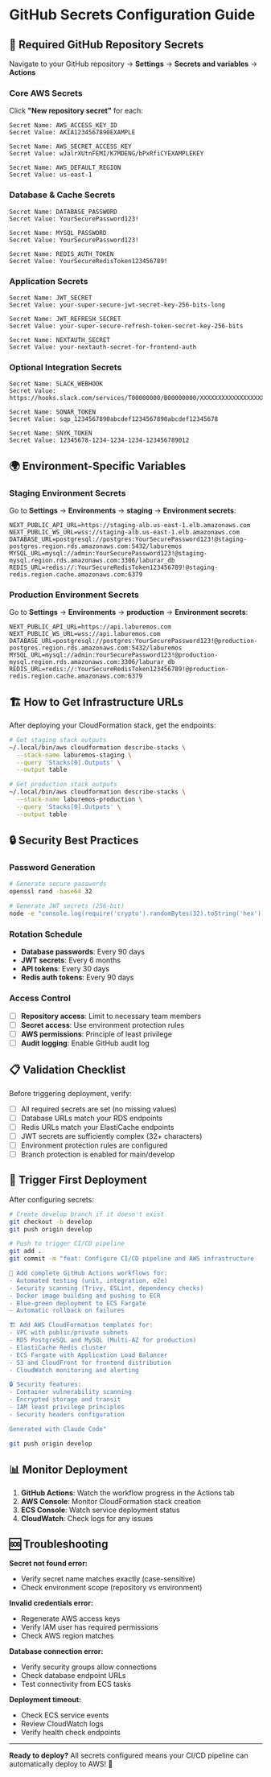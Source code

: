 # GitHub Secrets Configuration Guide

## 🔐 Required GitHub Repository Secrets

Navigate to your GitHub repository → **Settings** → **Secrets and variables** → **Actions**

### Core AWS Secrets

Click **"New repository secret"** for each:

```
Secret Name: AWS_ACCESS_KEY_ID
Secret Value: AKIA1234567890EXAMPLE
```

```
Secret Name: AWS_SECRET_ACCESS_KEY  
Secret Value: wJalrXUtnFEMI/K7MDENG/bPxRfiCYEXAMPLEKEY
```

```
Secret Name: AWS_DEFAULT_REGION
Secret Value: us-east-1
```

### Database & Cache Secrets

```
Secret Name: DATABASE_PASSWORD
Secret Value: YourSecurePassword123!
```

```
Secret Name: MYSQL_PASSWORD
Secret Value: YourSecurePassword123!
```

```
Secret Name: REDIS_AUTH_TOKEN
Secret Value: YourSecureRedisToken123456789!
```

### Application Secrets

```
Secret Name: JWT_SECRET
Secret Value: your-super-secure-jwt-secret-key-256-bits-long
```

```
Secret Name: JWT_REFRESH_SECRET
Secret Value: your-super-secure-refresh-token-secret-key-256-bits
```

```
Secret Name: NEXTAUTH_SECRET
Secret Value: your-nextauth-secret-for-frontend-auth
```

### Optional Integration Secrets

```
Secret Name: SLACK_WEBHOOK
Secret Value: https://hooks.slack.com/services/T00000000/B00000000/XXXXXXXXXXXXXXXXXXXXXXXX
```

```
Secret Name: SONAR_TOKEN
Secret Value: sqp_1234567890abcdef1234567890abcdef12345678
```

```
Secret Name: SNYK_TOKEN
Secret Value: 12345678-1234-1234-1234-123456789012
```

## 🌍 Environment-Specific Variables

### Staging Environment Secrets

Go to **Settings** → **Environments** → **staging** → **Environment secrets**:

```
NEXT_PUBLIC_API_URL=https://staging-alb.us-east-1.elb.amazonaws.com
NEXT_PUBLIC_WS_URL=wss://staging-alb.us-east-1.elb.amazonaws.com
DATABASE_URL=postgresql://postgres:YourSecurePassword123!@staging-postgres.region.rds.amazonaws.com:5432/laburemos
MYSQL_URL=mysql://admin:YourSecurePassword123!@staging-mysql.region.rds.amazonaws.com:3306/laburar_db
REDIS_URL=redis://:YourSecureRedisToken123456789!@staging-redis.region.cache.amazonaws.com:6379
```

### Production Environment Secrets

Go to **Settings** → **Environments** → **production** → **Environment secrets**:

```
NEXT_PUBLIC_API_URL=https://api.laburemos.com
NEXT_PUBLIC_WS_URL=wss://api.laburemos.com
DATABASE_URL=postgresql://postgres:YourSecurePassword123!@production-postgres.region.rds.amazonaws.com:5432/laburemos
MYSQL_URL=mysql://admin:YourSecurePassword123!@production-mysql.region.rds.amazonaws.com:3306/laburar_db
REDIS_URL=redis://:YourSecureRedisToken123456789!@production-redis.region.cache.amazonaws.com:6379
```

## 🏗️ How to Get Infrastructure URLs

After deploying your CloudFormation stack, get the endpoints:

```bash
# Get staging stack outputs
~/.local/bin/aws cloudformation describe-stacks \
  --stack-name laburemos-staging \
  --query 'Stacks[0].Outputs' \
  --output table

# Get production stack outputs  
~/.local/bin/aws cloudformation describe-stacks \
  --stack-name laburemos-production \
  --query 'Stacks[0].Outputs' \
  --output table
```

## 🔒 Security Best Practices

### Password Generation
```bash
# Generate secure passwords
openssl rand -base64 32

# Generate JWT secrets (256-bit)
node -e "console.log(require('crypto').randomBytes(32).toString('hex'))"
```

### Rotation Schedule
- **Database passwords**: Every 90 days
- **JWT secrets**: Every 6 months
- **API tokens**: Every 30 days
- **Redis auth tokens**: Every 90 days

### Access Control
- [ ] **Repository access**: Limit to necessary team members
- [ ] **Secret access**: Use environment protection rules
- [ ] **AWS permissions**: Principle of least privilege
- [ ] **Audit logging**: Enable GitHub audit log

## 📋 Validation Checklist

Before triggering deployment, verify:

- [ ] All required secrets are set (no missing values)
- [ ] Database URLs match your RDS endpoints
- [ ] Redis URLs match your ElastiCache endpoints
- [ ] JWT secrets are sufficiently complex (32+ characters)
- [ ] Environment protection rules are configured
- [ ] Branch protection is enabled for main/develop

## 🚀 Trigger First Deployment

After configuring secrets:

```bash
# Create develop branch if it doesn't exist
git checkout -b develop
git push origin develop

# Push to trigger CI/CD pipeline
git add .
git commit -m "feat: Configure CI/CD pipeline and AWS infrastructure

🚀 Add complete GitHub Actions workflows for:
- Automated testing (unit, integration, e2e)
- Security scanning (Trivy, ESLint, dependency checks)
- Docker image building and pushing to ECR
- Blue-green deployment to ECS Fargate
- Automatic rollback on failures

🏗️ Add AWS CloudFormation templates for:
- VPC with public/private subnets
- RDS PostgreSQL and MySQL (Multi-AZ for production)
- ElastiCache Redis cluster
- ECS Fargate with Application Load Balancer
- S3 and CloudFront for frontend distribution
- CloudWatch monitoring and alerting

🔒 Security features:
- Container vulnerability scanning
- Encrypted storage and transit
- IAM least privilege principles
- Security headers configuration

Generated with Claude Code"

git push origin develop
```

## 📊 Monitor Deployment

1. **GitHub Actions**: Watch the workflow progress in the Actions tab
2. **AWS Console**: Monitor CloudFormation stack creation
3. **ECS Console**: Watch service deployment status
4. **CloudWatch**: Check logs for any issues

## 🆘 Troubleshooting

**Secret not found error:**
- Verify secret name matches exactly (case-sensitive)
- Check environment scope (repository vs environment)

**Invalid credentials error:**
- Regenerate AWS access keys
- Verify IAM user has required permissions
- Check AWS region matches

**Database connection error:**
- Verify security groups allow connections
- Check database endpoint URLs
- Test connectivity from ECS tasks

**Deployment timeout:**
- Check ECS service events
- Review CloudWatch logs
- Verify health check endpoints

---

**Ready to deploy?** All secrets configured means your CI/CD pipeline can automatically deploy to AWS! 🚀